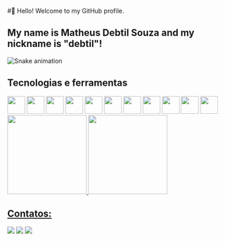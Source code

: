 #👋 Hello! Welcome to my GitHub profile.
## My name is Matheus Debtil Souza and my nickname is "debtil"!

![Snake animation](https://github.com/debtil/debtil/blob/output/github-contribution-grid-snake.svg)

<!--
**debtil/debtil** is a ✨ _special_ ✨ repository because its `README.md` (this file) appears on your GitHub profile.

Here are some ideas to get you started:

- 🔭 I’m currently studing Computer Science at Universidade Estadual do Centro-Oeste
- 🌱 I’m currently learning UX/UI Design
- 🤔 I’m looking for help with BackEnd development
- 📫 How to reach me: matheus.debtilsouza@gmail.com or IG: @debtil02
- 😄 Pronouns: he/him
-->

## Tecnologias e ferramentas
<img src="https://cdn.jsdelivr.net/gh/devicons/devicon/icons/html5/html5-original.svg" width="40" height="40"/>
<img src="https://cdn.jsdelivr.net/gh/devicons/devicon/icons/css3/css3-original.svg" width="40" height="40"/>
<img src="https://cdn.jsdelivr.net/gh/devicons/devicon/icons/angularjs/angularjs-plain.svg" width="40" height="40"/>
<img src="https://cdn.jsdelivr.net/gh/devicons/devicon/icons/git/git-original.svg" width="40" height="40"/>
<img src="https://cdn.jsdelivr.net/gh/devicons/devicon/icons/bootstrap/bootstrap-original.svg" width="40" height="40"/>
<img src="https://cdn.jsdelivr.net/gh/devicons/devicon/icons/typescript/typescript-original.svg" width="40" height="40"/>
<img src="https://cdn.jsdelivr.net/gh/devicons/devicon/icons/javascript/javascript-original.svg" width="40" height="40"/>
<img src="https://cdn.jsdelivr.net/gh/devicons/devicon/icons/firebase/firebase-plain.svg" width="40" height="40"/>
<img src="https://cdn.jsdelivr.net/gh/devicons/devicon/icons/postgresql/postgresql-original.svg" width="40" height="40"/>
<img src="https://cdn.jsdelivr.net/gh/devicons/devicon/icons/python/python-original.svg" width="40" height="40"/>
<img src="https://cdn.jsdelivr.net/gh/devicons/devicon/icons/react/react-original.svg" width="40" height="40"/>


<div>
<a href="https://github.com/debtil">
<img loading="lazy" height="180em" src="https://github-readme-stats.vercel.app/api/top-langs/?username=debtil&layout=compact&langs_count=7&theme=dracula"/>
<img loading="lazy" height="180em" src="https://github-readme-stats.vercel.app/api?username=debtil&show_icons=true&theme=dracula&include_all_commits=true&count_private=true"/>
</div>

## Contatos:
<div>
<a href="https://instagram.com/debtil02" target="_blank"><img loading="lazy" src="https://img.shields.io/badge/-Instagram-%23E4405F?style=for-the-badge&logo=instagram&logoColor=white" target="_blank"></a>
<a href = "mailto:matheus.debtilsouza@gmail.com"><img loading="lazy" src="https://img.shields.io/badge/Gmail-D14836?style=for-the-badge&logo=gmail&logoColor=white" target="_blank"></a>
<a href="https://www.linkedin.com/in/matheus-debtil-souza/" target="_blank"><img loading="lazy" src="https://img.shields.io/badge/-LinkedIn-%230077B5?style=for-the-badge&logo=linkedin&logoColor=white" target="_blank"></a>   
</div>
